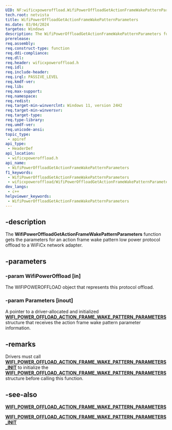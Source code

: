 ```yaml
---
UID: NF:wificxpoweroffload.WifiPowerOffloadGetActionFrameWakePatternParameters
tech.root: netvista
title: WifiPowerOffloadGetActionFrameWakePatternParameters
ms.date: 03/04/2024
targetos: Windows
description: The WifiPowerOffloadGetActionFrameWakePatternParameters function gets the parameters for an action frame wake pattern low power protocol offload to a WiFiCx network adapter.
prerelease:
req.assembly: 
req.construct-type: function
req.ddi-compliance: 
req.dll: 
req.header: wificxpoweroffload.h
req.idl: 
req.include-header: 
req.irql: PASSIVE_LEVEL
req.kmdf-ver: 
req.lib: 
req.max-support: 
req.namespace: 
req.redist: 
req.target-min-winverclnt: Windows 11, version 24H2
req.target-min-winversvr: 
req.target-type: 
req.type-library: 
req.umdf-ver: 
req.unicode-ansi: 
topic_type:
 - apiref
api_type:
 - HeaderDef
api_location:
 - wificxpoweroffload.h
api_name:
 - WifiPowerOffloadGetActionFrameWakePatternParameters
f1_keywords:
 - WifiPowerOffloadGetActionFrameWakePatternParameters
 - wificxpoweroffload/WifiPowerOffloadGetActionFrameWakePatternParameters
dev_langs:
 - c++
helpviewer_keywords:
 - WifiPowerOffloadGetActionFrameWakePatternParameters
---
```


## -description

The **WifiPowerOffloadGetActionFrameWakePatternParameters** function gets the parameters for an action frame wake pattern low power protocol offload to a WiFiCx network adapter.

## -parameters

### -param WifiPowerOffload [in]

The WIFIPOWEROFFLOAD object that represents this protocol offload.

### -param Parameters [inout]

A pointer to a driver-allocated and initialized [**WIFI_POWER_OFFLOAD_ACTION_FRAME_WAKE_PATTERN_PARAMETERS**](ns-wificxpoweroffload-wifi_power_offload_action_frame_wake_pattern_parameters.md) structure that receives the action frame wake pattern parameter information.

## -remarks

Drivers must call [**WIFI_POWER_OFFLOAD_ACTION_FRAME_WAKE_PATTERN_PARAMETERS_INIT**](nf-wificxpoweroffload-wifi_power_offload_action_frame_wake_pattern_parameters_init.md) to initialize the [**WIFI_POWER_OFFLOAD_ACTION_FRAME_WAKE_PATTERN_PARAMETERS**](ns-wificxpoweroffload-wifi_power_offload_action_frame_wake_pattern_parameters.md) structure before calling this function.

## -see-also

[**WIFI_POWER_OFFLOAD_ACTION_FRAME_WAKE_PATTERN_PARAMETERS**](ns-wificxpoweroffload-wifi_power_offload_action_frame_wake_pattern_parameters.md)

[**WIFI_POWER_OFFLOAD_ACTION_FRAME_WAKE_PATTERN_PARAMETERS_INIT**](nf-wificxpoweroffload-wifi_power_offload_action_frame_wake_pattern_parameters_init.md)

